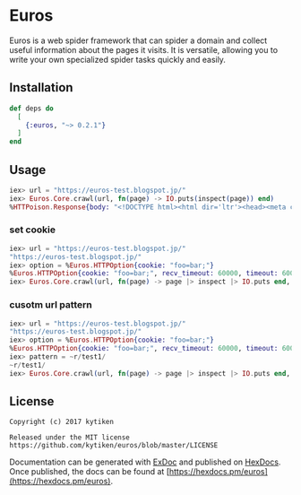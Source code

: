 # Euros

Euros is a web spider framework that can spider a domain and collect useful information about the pages it visits.
It is versatile, allowing you to write your own specialized spider tasks quickly and easily.

## Installation

```elixir
def deps do
  [
    {:euros, "~> 0.2.1"}
  ]
end
```

## Usage

```elixir
iex> url = "https://euros-test.blogspot.jp/"
iex> Euros.Core.crawl(url, fn(page) -> IO.puts(inspect(page)) end)
%HTTPoison.Response{body: "<!DOCTYPE html><html dir='ltr'><head><meta content='width=device-width, initial-scale=1' name='viewport'/><title>euros test blog</title>....
```

### set cookie

```elixir
iex> url = "https://euros-test.blogspot.jp/" 
"https://euros-test.blogspot.jp/"
iex> option = %Euros.HTTPOption{cookie: "foo=bar;"}
%Euros.HTTPOption{cookie: "foo=bar;", recv_timeout: 60000, timeout: 60000}
iex> Euros.Core.crawl(url, fn(page) -> page |> inspect |> IO.puts end, option)
```

### cusotm url pattern

```elixir
iex> url = "https://euros-test.blogspot.jp/" 
"https://euros-test.blogspot.jp/"
iex> option = %Euros.HTTPOption{cookie: "foo=bar;"}
%Euros.HTTPOption{cookie: "foo=bar;", recv_timeout: 60000, timeout: 60000}
iex> pattern = ~r/test1/
~r/test1/
iex> Euros.Core.crawl(url, fn(page) -> page |> inspect |> IO.puts end, option, pattern)
```

## License
```
Copyright (c) 2017 kytiken

Released under the MIT license
https://github.com/kytiken/euros/blob/master/LICENSE
```

Documentation can be generated with [ExDoc](https://github.com/elixir-lang/ex_doc)
and published on [HexDocs](https://hexdocs.pm). Once published, the docs can
be found at [https://hexdocs.pm/euros](https://hexdocs.pm/euros).


